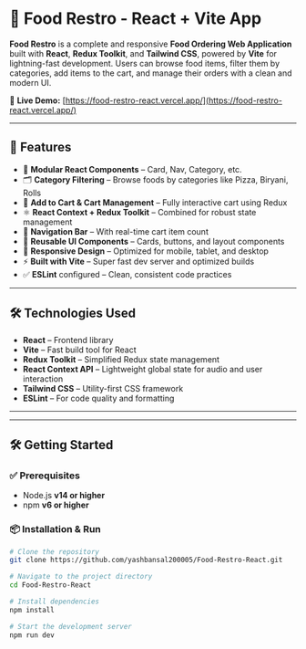 # 🍔 Food Restro - React + Vite App

**Food Restro** is a complete and responsive **Food Ordering Web Application** built with **React**, **Redux Toolkit**, and **Tailwind CSS**, powered by **Vite** for lightning-fast development. Users can browse food items, filter them by categories, add items to the cart, and manage their orders with a clean and modern UI.

🔗 **Live Demo:** [https://food-restro-react.vercel.app/](https://food-restro-react.vercel.app/)

---

## 🚀 Features

- 🧩 **Modular React Components** – Card, Nav, Category, etc.  
- 🗂️ **Category Filtering** – Browse foods by categories like Pizza, Biryani, Rolls  
- 🛒 **Add to Cart & Cart Management** – Fully interactive cart using Redux  
- ⚛️ **React Context + Redux Toolkit** – Combined for robust state management  
- 🧭 **Navigation Bar** – With real-time cart item count  
- 🎯 **Reusable UI Components** – Cards, buttons, and layout components  
- 📱 **Responsive Design** – Optimized for mobile, tablet, and desktop  
- ⚡ **Built with Vite** – Super fast dev server and optimized builds  
- ✅ **ESLint** configured – Clean, consistent code practices  

---

## 🛠️ Technologies Used

- **React** – Frontend library  
- **Vite** – Fast build tool for React  
- **Redux Toolkit** – Simplified Redux state management  
- **React Context API** – Lightweight global state for audio and user interaction  
- **Tailwind CSS** – Utility-first CSS framework  
- **ESLint** – For code quality and formatting  

---


---

## 🛠️ Getting Started

### ✅ Prerequisites

- Node.js **v14 or higher**
- npm **v6 or higher**

### 📦 Installation & Run

```bash
# Clone the repository
git clone https://github.com/yashbansal200005/Food-Restro-React.git

# Navigate to the project directory
cd Food-Restro-React

# Install dependencies
npm install

# Start the development server
npm run dev


